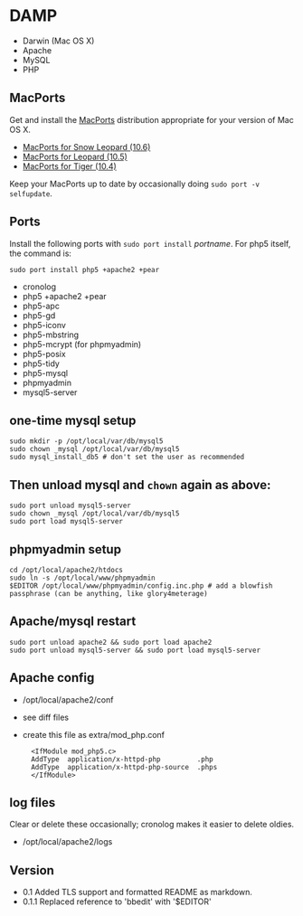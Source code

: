 # DAMP

* Darwin (Mac OS X)
* Apache
* MySQL
* PHP

## MacPorts

Get and install the [MacPorts](http://www.macports.org/) distribution appropriate for your version of Mac OS X.

* [MacPorts for Snow Leopard (10.6)](http://distfiles.macports.org/MacPorts/MacPorts-1.9.2-10.6-SnowLeopard.dmg)
* [MacPorts for Leopard (10.5)](http://distfiles.macports.org/MacPorts/MacPorts-1.9.2-10.5-Leopard.dmg)
* [MacPorts for Tiger (10.4)](http://distfiles.macports.org/MacPorts/MacPorts-1.9.1-10.4-Tiger.dmg)

Keep your MacPorts up to date by occasionally doing `sudo port -v selfupdate`.

## Ports

Install the following ports with `sudo port install` *portname*.
For php5 itself, the command is:

	sudo port install php5 +apache2 +pear

*	cronolog
*	php5 +apache2 +pear
*	php5-apc
*	php5-gd
*	php5-iconv
*	php5-mbstring
*	php5-mcrypt (for phpmyadmin)
*	php5-posix
*	php5-tidy
*	php5-mysql
*	phpmyadmin
*	mysql5-server

## one-time mysql setup

	sudo mkdir -p /opt/local/var/db/mysql5
	sudo chown _mysql /opt/local/var/db/mysql5
	sudo mysql_install_db5 # don't set the user as recommended

## Then unload mysql and `chown` again as above:

	sudo port unload mysql5-server
	sudo chown _mysql /opt/local/var/db/mysql5
	sudo port load mysql5-server

## phpmyadmin setup

	cd /opt/local/apache2/htdocs
	sudo ln -s /opt/local/www/phpmyadmin
	$EDITOR /opt/local/www/phpmyadmin/config.inc.php # add a blowfish passphrase (can be anything, like glory4meterage)

## Apache/mysql restart

	sudo port unload apache2 && sudo port load apache2
	sudo port unload mysql5-server && sudo port load mysql5-server

## Apache config

* /opt/local/apache2/conf
* see diff files
* create this file as extra/mod_php.conf

		<IfModule mod_php5.c>
		AddType  application/x-httpd-php         .php
		AddType  application/x-httpd-php-source  .phps
		</IfModule>


## log files

Clear or delete these occasionally; cronolog makes it easier to delete oldies.

* /opt/local/apache2/logs

## Version
* 0.1 Added TLS support and formatted README as markdown.
* 0.1.1  Replaced reference to 'bbedit' with '$EDITOR'
